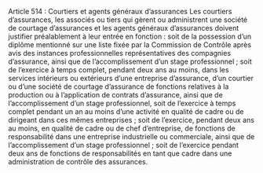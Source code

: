 Article 514 : Courtiers et agents généraux d’assurances
Les courtiers d’assurances, les associés ou tiers qui gèrent ou administrent une société de courtage d’assurances et les agents généraux d’assurances doivent justifier préalablement à leur entrée en fonction :
soit de la possession d’un diplôme mentionné sur une liste fixée par la Commission de Contrôle après avis des instances professionnelles représentatives des compagnies d’assurance, ainsi que de l’accomplissement d’un stage professionnel ;
soit de l’exercice à temps complet, pendant deux ans au moins, dans les services intérieurs ou extérieurs d’une entreprise d’assurance, d’un courtier ou d’une société de courtage d’assurance de fonctions relatives à la production ou à l’application de contrats d’assurance, ainsi que de l’accomplissement d’un stage professionnel, soit de l’exercice à temps complet pendant un an au moins d’une activité en qualité de cadre ou de dirigeant dans ces mêmes entreprises ;
soit de l’exercice, pendant deux ans au moins, en qualité de cadre ou de chef d’entreprise, de fonctions de responsabilité dans une entreprise industrielle ou commerciale, ainsi que de l’accomplissement d’un stage professionnel ;
soit de l’exercice pendant deux ans de fonctions de responsabilités en tant que cadre dans une administration de contrôle des assurances.